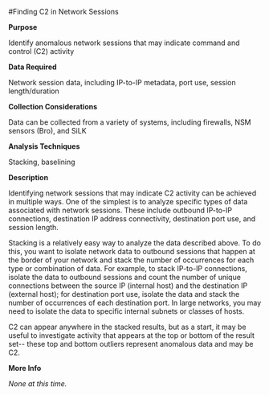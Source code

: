 #Finding C2 in Network Sessions

**Purpose**

Identify anomalous network sessions that may indicate command and control (C2) activity

**Data Required**

Network session data, including IP-to-IP metadata, port use, session length/duration

**Collection Considerations**

Data can be collected from a variety of systems, including firewalls, NSM sensors (Bro), and SiLK

**Analysis Techniques**

Stacking, baselining

**Description**

Identifying network sessions that may indicate C2 activity can be achieved in multiple ways. One of the simplest is to analyze specific types of data associated with network sessions. These include outbound IP-to-IP connections, destination IP address connectivity, destination port use, and session length.

Stacking is a relatively easy way to analyze the data described above. To do this, you want to isolate network data to outbound sessions that happen at the border of your network and stack the number of occurrences for each type or combination of data. For example, to stack IP-to-IP connections, isolate the data to outbound sessions and count the number of unique connections between the source IP (internal host) and the destination IP (external host); for destination port use, isolate the data and stack the number of occurrences of each destination port. In large networks, you may need to isolate the data to specific internal subnets or classes of hosts.  

C2 can appear anywhere in the stacked results, but as a start, it may be useful to investigate activity that appears at the top or bottom of the result set-- these top and bottom outliers represent anomalous data and may be C2. 

**More Info**

_None at this time._